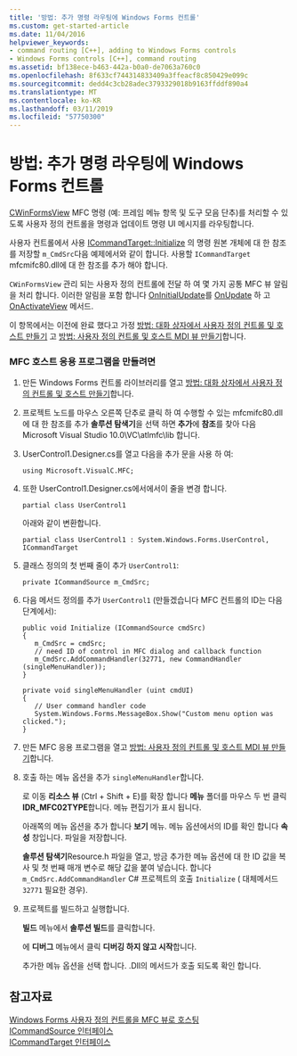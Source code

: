 ```yaml
---
title: '방법: 추가 명령 라우팅에 Windows Forms 컨트롤'
ms.custom: get-started-article
ms.date: 11/04/2016
helpviewer_keywords:
- command routing [C++], adding to Windows Forms controls
- Windows Forms controls [C++], command routing
ms.assetid: bf138ece-b463-442a-b0a0-de7063a760c0
ms.openlocfilehash: 8f633cf744314833409a3ffeacf8c850429e099c
ms.sourcegitcommit: dedd4c3cb28adec3793329018b9163ffddf890a4
ms.translationtype: MT
ms.contentlocale: ko-KR
ms.lasthandoff: 03/11/2019
ms.locfileid: "57750300"
---
```

# <a name="how-to-add-command-routing-to-the-windows-forms-control"></a>방법: 추가 명령 라우팅에 Windows Forms 컨트롤

[CWinFormsView](../mfc/reference/cwinformsview-class.md) MFC 명령 (예: 프레임 메뉴 항목 및 도구 모음 단추)를 처리할 수 있도록 사용자 정의 컨트롤을 명령과 업데이트 명령 UI 메시지를 라우팅합니다.

사용자 컨트롤에서 사용 [ICommandTarget::Initialize](../mfc/reference/icommandtarget-interface.md#initialize) 의 명령 원본 개체에 대 한 참조를 저장할 `m_CmdSrc`다음 예제에서와 같이 합니다. 사용할 `ICommandTarget` mfcmifc80.dll에 대 한 참조를 추가 해야 합니다.

`CWinFormsView` 관리 되는 사용자 정의 컨트롤에 전달 하 여 몇 가지 공통 MFC 뷰 알림을 처리 합니다. 이러한 알림을 포함 합니다 [OnInitialUpdate](../mfc/reference/iview-interface.md#oninitialupdate)를 [OnUpdate](../mfc/reference/iview-interface.md#onupdate) 하 고 [OnActivateView](../mfc/reference/iview-interface.md#onactivateview) 메서드.

이 항목에서는 이전에 완료 했다고 가정 [방법: 대화 상자에서 사용자 정의 컨트롤 및 호스트 만들기](../dotnet/how-to-create-the-user-control-and-host-in-a-dialog-box.md) 고 [방법: 사용자 정의 컨트롤 및 호스트 MDI 뷰 만들기](../dotnet/how-to-create-the-user-control-and-host-mdi-view.md)합니다.

### <a name="to-create-the-mfc-host-application"></a>MFC 호스트 응용 프로그램을 만들려면

1. 만든 Windows Forms 컨트롤 라이브러리를 열고 [방법: 대화 상자에서 사용자 정의 컨트롤 및 호스트 만들기](../dotnet/how-to-create-the-user-control-and-host-in-a-dialog-box.md)합니다.

1. 프로젝트 노드를 마우스 오른쪽 단추로 클릭 하 여 수행할 수 있는 mfcmifc80.dll에 대 한 참조를 추가 **솔루션 탐색기**을 선택 하면 **추가**에 **참조**를 찾아 다음 Microsoft Visual Studio 10.0\VC\atlmfc\lib 합니다.

1. UserControl1.Designer.cs를 열고 다음을 추가 문을 사용 하 여:

    ```
    using Microsoft.VisualC.MFC;
    ```

1. 또한 UserControl1.Designer.cs에서에서이 줄을 변경 합니다.

    ```
    partial class UserControl1
    ```

   아래와 같이 변환합니다.

    ```
    partial class UserControl1 : System.Windows.Forms.UserControl, ICommandTarget
    ```

1. 클래스 정의의 첫 번째 줄이 추가 `UserControl1`:

    ```
    private ICommandSource m_CmdSrc;
    ```

1. 다음 메서드 정의를 추가 `UserControl1` (만들겠습니다 MFC 컨트롤의 ID는 다음 단계에서):

    ```
    public void Initialize (ICommandSource cmdSrc)
    {
       m_CmdSrc = cmdSrc;
       // need ID of control in MFC dialog and callback function
       m_CmdSrc.AddCommandHandler(32771, new CommandHandler (singleMenuHandler));
    }

    private void singleMenuHandler (uint cmdUI)
    {
       // User command handler code
       System.Windows.Forms.MessageBox.Show("Custom menu option was clicked.");
    }
    ```

1. 만든 MFC 응용 프로그램을 열고 [방법: 사용자 정의 컨트롤 및 호스트 MDI 뷰 만들기](../dotnet/how-to-create-the-user-control-and-host-mdi-view.md)합니다.

1. 호출 하는 메뉴 옵션을 추가 `singleMenuHandler`합니다.

   로 이동 **리소스 뷰** (Ctrl + Shift + E)를 확장 합니다 **메뉴** 폴더를 마우스 두 번 클릭 **IDR_MFC02TYPE**합니다. 메뉴 편집기가 표시 됩니다.

   아래쪽의 메뉴 옵션을 추가 합니다 **보기** 메뉴. 메뉴 옵션에서의 ID를 확인 합니다 **속성** 창입니다. 파일을 저장합니다.

   **솔루션 탐색기**Resource.h 파일을 열고, 방금 추가한 메뉴 옵션에 대 한 ID 값을 복사 및 첫 번째 매개 변수로 해당 값을 붙여 넣습니다. 합니다 `m_CmdSrc.AddCommandHandler` C# 프로젝트의 호출 `Initialize` ( 대체메서드`32771` 필요한 경우).

9. 프로젝트를 빌드하고 실행합니다.

   **빌드** 메뉴에서 **솔루션 빌드**를 클릭합니다.

   에 **디버그** 메뉴에서 클릭 **디버깅 하지 않고 시작**합니다.

   추가한 메뉴 옵션을 선택 합니다. .Dll의 메서드가 호출 되도록 확인 합니다.

## <a name="see-also"></a>참고자료

[Windows Forms 사용자 정의 컨트롤을 MFC 뷰로 호스팅](../dotnet/hosting-a-windows-forms-user-control-as-an-mfc-view.md)<br/>
[ICommandSource 인터페이스](../mfc/reference/icommandsource-interface.md)<br/>
[ICommandTarget 인터페이스](../mfc/reference/icommandtarget-interface.md)
